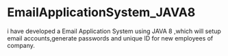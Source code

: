 # EmailApplicationSystem_JAVA8
i have developed a Email Application System using JAVA 8 ,which will setup email accounts,generate passwords and unique ID for new employees of company.
